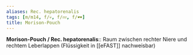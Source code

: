 ```yaml
---
aliases: Rec. hepatorenalis
tags: [m/m14, f/💀, f/💤, f/🕶️]
title: Morison-Pouch
---
```

**Morison-Pouch / Rec. hepatorenalis**:: Raum zwischen rechter Niere und rechtem Leberlappen (Flüssigkeit in [[eFAST]] nachweisbar)